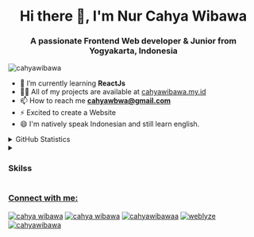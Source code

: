 
<h1 align="center">Hi there 👋, I'm Nur Cahya Wibawa</h1>
<h3 align="center">A passionate Frontend Web developer & Junior from Yogyakarta, Indonesia </h3>

<p align="left"> <img src="https://komarev.com/ghpvc/?username=cahyawibawa&label=Profile%20views&color=0e75b6&style=flat" alt="cahyawibawa" /> </p>

<!-- <p align="left"> <a href="https://github.com/ryo-ma/github-profile-trophy"><img src="https://github-profile-trophy.vercel.app/?username=cahyawibawa" alt="cahyawibawa" /></a> </p> -->

- 🌱 I’m currently learning **ReactJs**
- 👨‍💻 All of my projects are available at [cahyawibawa.my.id](https://cahyawibawa.my.id)
- 📫 How to reach me **cahyawbwa@gmail.com**
- ⚡ Excited to create a Website 
- 😄 I'm natively speak Indonesian and still learn english.
<details>
 <summary>GitHub Statistics</summary>
 <hr />
<p><img align="left" src="https://github-readme-stats.vercel.app/api/top-langs?username=cahyawibawa&show_icons=true&locale=en&layout=compact&bg_color=151515&icon_color=bb2acf&text_color=daf7dc" alt="cahyawibawa" /></p>

<p>&nbsp;<img align="center" src="https://github-readme-stats.vercel.app/api?username=cahyawibawa&show_icons=true&locale=en&bg_color=151515&icon_color=bb2acf&text_color=daf7dc" alt="cahyawibawa" /></p>
</details>
<details>
<summary><h3 align="left">Skilss</h3></summary>
<p>Frontend Development</p>
<ul>
 <li>
<a href="https://www.w3.org/html/" target="_blank" rel="noreferrer"> <img src="https://raw.githubusercontent.com/devicons/devicon/master/icons/html5/html5-original-wordmark.svg" alt="html5" width="40" height="40"/> </a>
</a> <a href="https://www.w3schools.com/css/" target="_blank" rel="noreferrer"> <img src="https://raw.githubusercontent.com/devicons/devicon/master/icons/css3/css3-original-wordmark.svg" alt="css3" width="40" height="40"/> </a> 
<a href="https://getbootstrap.com" target="_blank" rel="noreferrer"> <img src="https://raw.githubusercontent.com/devicons/devicon/master/icons/bootstrap/bootstrap-plain-wordmark.svg" alt="bootstrap" width="40" height="40"/>
<a href="https://tailwindcss.com/" target="_blank" rel="noreferrer"> <img src="https://www.vectorlogo.zone/logos/tailwindcss/tailwindcss-icon.svg" alt="tailwind" width="40" height="40"/>
 <a href="https://reactjs.org/" target="_blank" rel="noreferrer"> <img src="https://raw.githubusercontent.com/devicons/devicon/master/icons/react/react-original-wordmark.svg" alt="react" width="40" height="40"/>
  </li>
 </ul>
 
 <p>Programming Languages</p>
<ul>
 <li>
  <a href="https://developer.mozilla.org/en-US/docs/Web/JavaScript" target="_blank" rel="noreferrer"> <img src="https://raw.githubusercontent.com/devicons/devicon/master/icons/javascript/javascript-original.svg" alt="javascript" width="40" height="40"/>
   <a href="https://www.php.net" target="_blank" rel="noreferrer"> <img src="https://raw.githubusercontent.com/devicons/devicon/master/icons/php/php-original.svg" alt="php" width="40" height="40"/>
  </li>
 </ul>
 </details>

<h3 align="left">Connect with me:</h3>
<p align="left">
<a href="https://linkedin.com/in/cahya wibawa" target="blank"><img align="center" src="https://raw.githubusercontent.com/rahuldkjain/github-profile-readme-generator/master/src/images/icons/Social/linked-in-alt.svg" alt="cahya wibawa" height="30" width="40" /></a>
<a href="https://fb.com/cahya wibawa" target="blank"><img align="center" src="https://raw.githubusercontent.com/rahuldkjain/github-profile-readme-generator/master/src/images/icons/Social/facebook.svg" alt="cahya wibawa" height="30" width="40" /></a>
<a href="https://instagram.com/cahyawibawaa" target="blank"><img align="center" src="https://raw.githubusercontent.com/rahuldkjain/github-profile-readme-generator/master/src/images/icons/Social/instagram.svg" alt="cahyawibawaa" height="30" width="40" /></a>
<a href="https://dribbble.com/weblyze" target="blank"><img align="center" src="https://raw.githubusercontent.com/rahuldkjain/github-profile-readme-generator/master/src/images/icons/Social/dribbble.svg" alt="weblyze" height="30" width="40" /></a>
<a href="https://www.behance.net/cahyawibawa" target="blank"><img align="center" src="https://raw.githubusercontent.com/rahuldkjain/github-profile-readme-generator/master/src/images/icons/Social/behance.svg" alt="cahyawibawa" height="30" width="40" /></a>



<!-- <p><img align="center" src="https://github-readme-streak-stats.herokuapp.com/?user=cahyawibawa&" alt="cahyawibawa" /></p> -->

<!---
cahyawibawa/cahyawibawa is a ✨ special ✨ repository because its `README.md` (this file) appears on your GitHub profile.
You can click the Preview link to take a look at your changes.
--->
